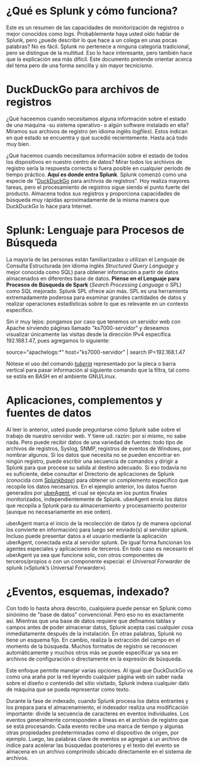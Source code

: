# ¿Qué es Splunk y cómo funciona?

Este es un resumen de las capacidades de monitorización de registros o mejor conocidos como _logs_. Probablemente haya usted oído hablar de Splunk, pero ¿puede describir lo que hace a un colega en unas pocas palabras? No es fácil. Splunk no pertenece a ninguna categoría tradicional, pero se distingue de la multitud. Eso lo hace interesante, pero también hace que la explicación sea más difícil. Este documento pretende orientar acerca del tema pero de una forma sencilla y sin mayor tecnicismo.

# DuckDuckGo para archivos de registros

¿Qué haceemos cuando necesitamos alguna información sobre el estado de una máquina -su sistema operativo- o algún software instalado en ella? Miramos sus archivos de registro (en idioma inglés _logfiles_). Estos indican en qué estado se encuentra y qué sucedió recientemente. Hasta acá todo muy bien.

¿Qué hacemos cuando necesitamos información sobre el estado de todos los dispositivos en nuestro centro de datos? Mirar todos los archivos de registro sería la respuesta correcta si fuera posible en cualquier período de tiempo práctico. **Aquí es donde entra Splunk**. Splunk comenzó como una especie de "[DuckDuckGo](https://duckduckgo.com/) para archivos de registros". Hoy realiza mayores tareas, pero el procesamiento de registros sigue siendo el punto fuerte del producto. Almacena todos sus registros y proporciona capacidades de búsqueda muy rápidas aproximadamente de la misma manera que DuckDuckGo lo hace para Internet.

# Splunk: Lenguaje para Procesos de Búsqueda

La mayoría de las personas están familiarizadas o utilizan el Lenguaje de Consulta Estructurada (en idioma inglés _Structured Query Language_ y mejor conocida como SQL) para obtener información a partir de datos almacenados en diferentes base de datos. **Piense en el Lenguaje para Procesos de Búsqueda de Spark** (_Search Processing Language_ o SPL) como SQL mejorado. Splunk SPL ofrece aún más. SPL es una herramienta extremadamente poderosa para examinar grandes cantidades de datos y realizar operaciones estadísticas sobre lo que es relevante en un contexto específico.

Sin ir muy lejos: pongamos por caso que tenemos un servidor web con Apache sirviendo páginas llamado "ks7000-servidor" y deseamos visualizar únicamente las visitas desde la dirección IPv4 específica 192.168.1.47, pues agregamos lo siguiente:

source="apachelogs:*" host="ks7000-servidor" | search IP=192.168.1.47

Nótese el uso del comando [_tubería_](https://es.wikipedia.org/wiki/Tuber%C3%ADa_(inform%C3%A1tica)) representado por la pleca o barra vertical para pasar información al siguiente comando que la filtra, tal como se estila en BASH en el ambiente GNU/Linux.

# Aplicaciones, complementos y fuentes de datos

Al leer lo anterior, usted puede preguntarse cómo Splunk sabe sobre el trabajo de nuestro servidor web. Y tiene ud. razón: por sí mismo, no sabe nada. Pero puede recibir datos de una variedad de fuentes: todo tipo de archivos de registros, Syslog, SNMP, registros de eventos de Windows, por nombrar algunos. Si los datos que necesita no se pueden encontrar en ningún registro, puede escribir una secuencia de comandos y dirigir a Splunk para que procese su salida al destino adecuado. Si eso todavía no es suficiente, debe consultar el Directorio de aplicaciones de Splunk (conocida com [_Splunkbase_](https://splunkbase.splunk.com/)) para obtener un complemento específico que recopile los datos necesarios. En el ejemplo anterior, los datos fueron generados por [uberAgent](https://uberagent.com/), el cual se ejecuta en los puntos finales monitorizados, independientemente de Splunk. uberAgent envía los datos que recopila a Splunk para su almacenamiento y procesamiento posterior (aunque no necesariamente en ese orden).

uberAgent marca el inicio de la recolección de datos (y de manera opcional los convierte en información) para luego ser enviado(s) al servidor splunk. Incluso puede presentar datos a el usuario mediante la aplicación uberAgent, conectada esta al servidor splunk. De igual forma funcionan los agentes especiales y aplicaciones de terceros. En todo caso es necesario el uberAgent ya sea que funcione solo, con otros componentes de terceros/propios o con un componente especial: el _Universal Forwarder_ de splunk («Splunk’s Universal Forwarder»).

# ¿Eventos, esquemas, indexado?

Con todo lo hasta ahora descrito, cualquiera puede pensar en Splunk como sinónimo de "base de datos" convencional. Pero eso no es exactamente así. Mientras que una base de datos requiere que definamos tablas y campos antes de poder almacenar datos, Splunk acepta casi cualquier cosa inmediatamente después de la instalación. En otras palabras, Splunk no tiene un esquema fijo. En cambio, realiza la extracción del campo en el momento de la búsqueda. Muchos formatos de registro se reconocen automáticamente y muchos otros más se puede especificar ya sea en archivos de configuración o directamente en la expresión de búsqueda.

Este enfoque permite manejar varias opciones. Al igual que DuckDuckGo va como una araña por la red leyendo cualquier página web sin saber nada sobre el diseño o contenido del sitio visitado, Splunk indexa cualquier dato de máquina que se pueda representar como texto.

Durante la fase de indexado, cuando Splunk procesa los datos entrantes y los prepara para el almacenamiento, el indexador realiza una modificación importante: divide la secuencia de caracteres en eventos individuales. Los eventos generalmente corresponden a líneas en el archivo de registro que se está procesando. Cada evento recibe una marca de tiempo y algunas otras propiedades predeterminadas como el dispositivo de origen, por ejemplo. Luego, las palabras clave de eventos se agregan a un archivo de índice para acelerar las búsquedas posteriores y el texto del evento se almacena en un archivo comprimido ubicado directamente en el sistema de archivos.
